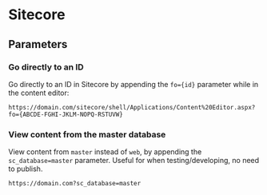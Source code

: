 # Sitecore

## Parameters

### Go directly to an ID

Go directly to an ID in Sitecore by appending the `fo={id}` parameter while in the content editor:
```
https://domain.com/sitecore/shell/Applications/Content%20Editor.aspx?fo={ABCDE-FGHI-JKLM-NOPQ-RSTUVW}
```

### View content from the master database

View content from `master` instead of `web`, by appending the `sc_database=master` parameter. Useful for when testing/developing, no need to publish.
```
https://domain.com?sc_database=master 
```

